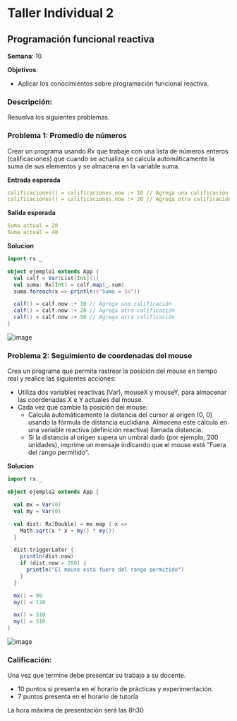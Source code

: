 # Taller Individual  2
## Programación funcional reactiva

**Semana**: 10

**Objetivos**:

- Aplicar los conocimientos sobre programación funcional reactiva.

### Descripción:

Resuelva los siguientes problemas.

### Problema 1: Promedio de números

Crear un programa usando Rx que trabaje con una lista de números enteros (calificaciones) que cuando se actualiza se calcula automáticamente la suma de sus elementos y se almacena en la variable suma.

**Entrada esperada**
```yaml
calificaciones() = calificaciones.now :+ 10 // Agrega una calificación
calificaciones() = calificaciones.now :+ 20 // Agrega otra calificación
```

**Salida esperada**
```yaml
Suma actual = 20
Suma actual = 40
```
**Solucion**
```Scala
import rx._

object ejemplo1 extends App {
  val calf = Var(List[Int]())
  val suma: Rx[Int] = calf.map(_.sum)
  suma.foreach(x => println(s"Suma = $x"))

  calf() = calf.now :+ 10 // Agrega una calificación
  calf() = calf.now :+ 20 // Agrega otra calificación
  calf() = calf.now :+ 50 // Agrega otra calificación
}
```

![image](https://github.com/user-attachments/assets/6ce2f0cd-0cab-406a-aa4f-c39cd4c96c0f)


### Problema 2: Seguimiento de coordenadas del mouse
Crea un programa que permita rastrear la posición del mouse en tiempo real y realice las siguientes acciones:

- Utiliza dos variables reactivas (Var), mouseX y mouseY, para almacenar las coordenadas X e Y actuales del mouse.
- Cada vez que cambie la posición del mouse:
  - Calcula automáticamente la distancia del cursor al origen (0, 0) usando la fórmula de distancia euclidiana. Almacena este cálculo en una variable reactiva (definición reactiva) llamada distancia.
  - Si la distancia al origen supera un umbral dado (por ejemplo, 200 unidades), imprime un mensaje indicando que el mouse está "Fuera del rango permitido".

**Solucion**
```Scala
import rx._

object ejemplo2 extends App {

  val mx = Var(0)
  val my = Var(0)

  val dist: Rx[Double] = mx.map { x =>
    Math.sqrt(x * x + my() * my())
  }

  dist.triggerLater {
    println(dist.now)
    if (dist.now > 200) {
      println("El mouse está fuera del rango permitido")
    }
  }

  mx() = 90
  my() = 120

  mx() = 310
  my() = 310
}
```

![image](https://github.com/user-attachments/assets/cb9ce7e1-b1d0-4e18-a4bf-88d6ca3f5654)


### Calificación:

Una vez que termine debe presentar su trabajo a su docente.

- 10 puntos si presenta en el horario de prácticas y experimentación.
- 7 puntos presenta en el horario de tutoría

La hora máxima de presentación será las 8h30
